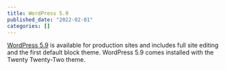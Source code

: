 ```yaml
---
title: WordPress 5.9
published_date: "2022-02-01"
categories: []
---
```

[WordPress 5.9](https://wordpress.org/news/2022/01/josephine/) is available for production sites and includes full site editing and the first default block theme. WordPress 5.9 comes installed with the Twenty Twenty-Two theme.
